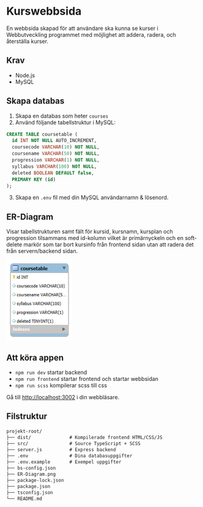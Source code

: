 # Kurswebbsida 

En webbsida skapad för att användare ska kunna se kurser i Webbutveckling programmet med möjlighet att addera, radera, och återställa kurser.

## Krav
- Node.js 
- MySQL

## Skapa databas 
1. Skapa en databas som heter `courses`
2. Använd följande tabellstruktur i MySQL:

```sql
CREATE TABLE coursetable (
  id INT NOT NULL AUTO_INCREMENT,
  coursecode VARCHAR(10) NOT NULL,
  coursename VARCHAR(50) NOT NULL,
  progression VARCHAR(1) NOT NULL,
  syllabus VARCHAR(100) NOT NULL,
  deleted BOOLEAN DEFAULT false,
  PRIMARY KEY (id)
);
```

3. Skapa en `.env` fil med din MySQL användarnamn & lösenord.

## ER-Diagram 
Visar tabellstrukturen samt fält för kursid, kursnamn, kursplan och progression tilsammans med id-kolumn vilket är primärnyckeln och en soft-delete markör som tar bort kursinfo från frontend sidan utan att radera det från servern/backend sidan.


![ER-Diagram](ER-Diagram.png)

## Att köra appen 

- `npm run dev` startar backend
- `npm run frontend` startar frontend och startar webbsidan
- `npm run scss` kompilerar scss till css


Gå till [http://localhost:3002](http://localhost:3002) i din webbläsare.


## Filstruktur
```
projekt-root/
├── dist/              # Kompilerade frontend HTML/CSS/JS
├── src/               # Source TypeScript + SCSS
├── server.js          # Express backend
├── .env               # Dina databasuppgifter
├── .env.example       # Exempel uppgifter
├── bs-config.json
├── ER-Diagram.png
├── package-lock.json
├── package.json
├── tsconfig.json
└── README.md
```
